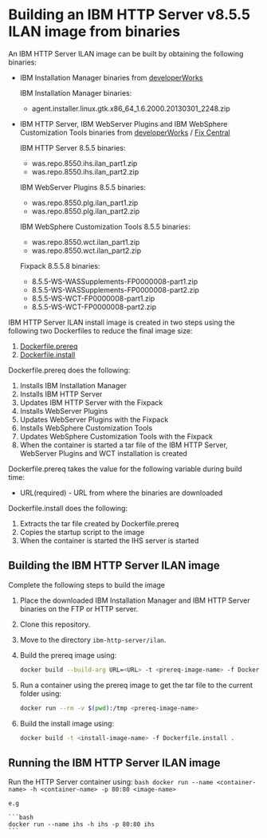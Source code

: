 # Building an IBM HTTP Server v8.5.5 ILAN image from binaries

An IBM HTTP Server ILAN image can be built by obtaining the following binaries:
* IBM Installation Manager binaries from [developerWorks](http://www.ibm.com/developerworks/downloads/ws/wasdevelopers/)

  IBM Installation Manager binaries:
  * agent.installer.linux.gtk.x86_64_1.6.2000.20130301_2248.zip

* IBM HTTP Server, IBM WebServer Plugins and IBM WebSphere Customization Tools binaries from [developerWorks](http://www.ibm.com/developerworks/downloads/ws/wasdevelopers/) / [Fix Central](http://www-933.ibm.com/support/fixcentral/)

  IBM HTTP Server 8.5.5 binaries:
  * was.repo.8550.ihs.ilan_part1.zip
  * was.repo.8550.ihs.ilan_part2.zip

  IBM WebServer Plugins 8.5.5 binaries:
  * was.repo.8550.plg.ilan_part1.zip
  * was.repo.8550.plg.ilan_part2.zip

  IBM WebSphere Customization Tools 8.5.5 binaries:
  * was.repo.8550.wct.ilan_part1.zip
  * was.repo.8550.wct.ilan_part2.zip
 
  Fixpack 8.5.5.8 binaries:
  * 8.5.5-WS-WASSupplements-FP0000008-part1.zip
  * 8.5.5-WS-WASSupplements-FP0000008-part2.zip
  * 8.5.5-WS-WCT-FP0000008-part1.zip
  * 8.5.5-WS-WCT-FP0000008-part2.zip
  
IBM HTTP Server ILAN install image is created in two steps using the following two Dockerfiles to reduce the final image size:

1. [Dockerfile.prereq](Dockerfile.prereq)
2. [Dockerfile.install](Dockerfile.install)

Dockerfile.prereq does the following:

1. Installs IBM Installation Manager
2. Installs IBM HTTP Server
3. Updates IBM HTTP Server with the Fixpack
4. Installs WebServer Plugins
5. Updates WebServer Plugins with the Fixpack
6. Installs WebSphere Customization Tools
7. Updates WebSphere Customization Tools with the Fixpack
8. When the container is started a tar file of the IBM HTTP Server, WebServer Plugins and WCT installation is created

Dockerfile.prereq takes the value for the following variable during build time:

* URL(required) - URL from where the binaries are downloaded

Dockerfile.install does the following:     

1. Extracts the tar file created by Dockerfile.prereq
2. Copies the startup script to the image
3. When the container is started the IHS server is started

## Building the IBM HTTP Server ILAN image

Complete the following steps to build the image

1. Place the downloaded IBM Installation Manager and IBM HTTP Server binaries on the FTP or HTTP server.
2. Clone this repository.
3. Move to the directory `ibm-http-server/ilan`.
4. Build the prereq image using:

    ```bash
    docker build --build-arg URL=<URL> -t <prereq-image-name> -f Dockerfile.prereq .
    ```

5. Run a container using the prereq image to get the tar file to the current folder using:

    ```bash
    docker run --rm -v $(pwd):/tmp <prereq-image-name>
    ```

6. Build the install image using:       

    ```bash
    docker build -t <install-image-name> -f Dockerfile.install .
    ```

## Running the IBM HTTP Server ILAN image

   Run the HTTP Server container using:
    ```bash
    docker run --name <container-name> -h <container-name> -p 80:80 <image-name>
    ```

    e.g
    
    ```bash
    docker run --name ihs -h ihs -p 80:80 ihs
    ```

